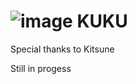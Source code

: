 # ![image](https://github.com/hyuse202/KUKU/assets/99476925/23ad3c2c-8486-476a-9863-12877d6d102a) KUKU

Special thanks to Kitsune 

Still in progess
